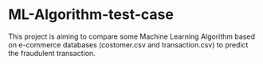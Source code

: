 # ML-Algorithm-test-case

This project is aiming to compare some Machine Learning Algorithm based on e-commerce databases (costomer.csv and transaction.csv) to predict the fraudulent transaction.
